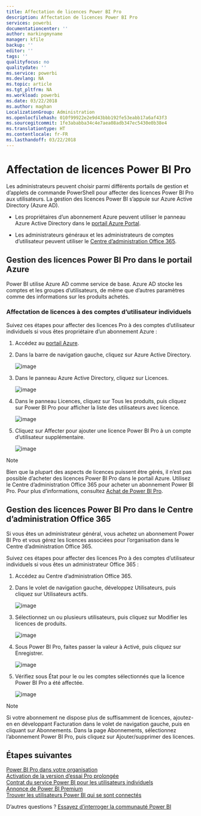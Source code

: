 ```yaml
---
title: Affectation de licences Power BI Pro
description: Affectation de licences Power BI Pro
services: powerbi
documentationcenter: ''
author: markingmyname
manager: kfile
backup: ''
editor: ''
tags: ''
qualityfocus: no
qualitydate: ''
ms.service: powerbi
ms.devlang: NA
ms.topic: article
ms.tgt_pltfrm: NA
ms.workload: powerbi
ms.date: 03/22/2018
ms.author: maghan
LocalizationGroup: Administration
ms.openlocfilehash: 010f99922e2e9d43bbb192fe53eabb17a6af43f3
ms.sourcegitcommit: 1fe3ababba34c4e7aea08adb347ec5430e0b38e4
ms.translationtype: HT
ms.contentlocale: fr-FR
ms.lasthandoff: 03/22/2018
---
```

# <a name="assigning-power-bi-pro-licenses"></a>Affectation de licences Power BI Pro

Les administrateurs peuvent choisir parmi différents portails de gestion et d’applets de commande PowerShell pour affecter des licences Power BI Pro aux utilisateurs. La gestion des licences Power BI s’appuie sur Azure Active Directory (Azure AD).

* Les propriétaires d’un abonnement Azure peuvent utiliser le panneau Azure Active Directory dans le [portail Azure Portal](https://ms.portal.azure.com/#@microsoft.onmicrosoft.com/dashboard/private/39bc3cf7-31a4-43f6-954c-f2d69ca2f0). 

* Les administrateurs généraux et les administrateurs de comptes d’utilisateur peuvent utiliser le [Centre d’administration Office 365](https://portal.office.com/AdminPortal/Home#/homepage).

## <a name="managing-power-bi-pro-licenses-in-the-azure-portal"></a>Gestion des licences Power BI Pro dans le portail Azure

Power BI utilise Azure AD comme service de base. Azure AD stocke les comptes et les groupes d’utilisateurs, de même que d’autres paramètres comme des informations sur les produits achetés.

### <a name="assigning-licenses-to-individual-user-accounts"></a>Affectation de licences à des comptes d’utilisateur individuels

Suivez ces étapes pour affecter des licences Pro à des comptes d’utilisateur individuels si vous êtes propriétaire d’un abonnement Azure :

1. Accédez au [portail Azure](https://ms.portal.azure.com/#@microsoft.onmicrosoft.com/dashboard/private/39bc3cf7-31a4-43f6-954c-f2d69ca2f0). 

2. Dans la barre de navigation gauche, cliquez sur Azure Active Directory.

    ![image](media/service-assigning-power-bi-pro-licenses/service-assigning-power-bi-pro-licenses-01.png)

3. Dans le panneau Azure Active Directory, cliquez sur Licences.

    ![image](media/service-assigning-power-bi-pro-licenses/service-assigning-power-bi-pro-licenses-02.png)

4. Dans le panneau Licences, cliquez sur Tous les produits, puis cliquez sur Power BI Pro pour afficher la liste des utilisateurs avec licence.

    ![image](media/service-assigning-power-bi-pro-licenses/service-assigning-power-bi-pro-licenses-03.png)

5. Cliquez sur Affecter pour ajouter une licence Power BI Pro à un compte d’utilisateur supplémentaire.

    ![image](media/service-assigning-power-bi-pro-licenses/service-assigning-power-bi-pro-licenses-04.png)

> [!NOTE]
> Bien que la plupart des aspects de licences puissent être gérés, il n’est pas possible d’acheter des licences Power BI Pro dans le portail Azure. Utilisez le Centre d’administration Office 365 pour acheter un abonnement Power BI Pro. Pour plus d’informations, consultez [Achat de Power BI Pro](https://docs.microsoft.com/en-us/power-bi/service-admin-purchasing-power-bi-pro).
>

## <a name="managing-power-bi-pro-licenses-in-the-office-365-admin-center"></a>Gestion des licences Power BI Pro dans le Centre d’administration Office 365

Si vous êtes un administrateur général, vous achetez un abonnement Power BI Pro et vous gérez les licences associées pour l’organisation dans le Centre d’administration Office 365.

Suivez ces étapes pour affecter des licences Pro à des comptes d’utilisateur individuels si vous êtes un administrateur Office 365 :

1. Accédez au Centre d’administration Office 365.

2. Dans le volet de navigation gauche, développez Utilisateurs, puis cliquez sur Utilisateurs actifs.

    ![image](media/service-assigning-power-bi-pro-licenses/service-assigning-power-bi-pro-licenses-05.png)

3. Sélectionnez un ou plusieurs utilisateurs, puis cliquez sur Modifier les licences de produits.

    ![image](media/service-assigning-power-bi-pro-licenses/service-assigning-power-bi-pro-licenses-06.png)

4. Sous Power BI Pro, faites passer la valeur à Activé, puis cliquez sur Enregistrer.

    ![image](media/service-assigning-power-bi-pro-licenses/service-assigning-power-bi-pro-licenses-07.png)

5. Vérifiez sous État pour le ou les comptes sélectionnés que la licence Power BI Pro a été affectée.

    ![image](media/service-assigning-power-bi-pro-licenses/service-assigning-power-bi-pro-licenses-08.png)

> [!NOTE]
> Si votre abonnement ne dispose plus de suffisamment de licences, ajoutez-en en développant Facturation dans le volet de navigation gauche, puis en cliquant sur Abonnements. Dans la page Abonnements, sélectionnez l’abonnement Power BI Pro, puis cliquez sur Ajouter/supprimer des licences.
>

## <a name="next-steps"></a>Étapes suivantes
[Power BI Pro dans votre organisation](service-admin-power-bi-pro-in-your-organization.md)
</br>
[Activation de la version d’essai Pro prolongée](service-extended-pro-trial.md)
</br>
[Contrat du service Power BI pour les utilisateurs individuels](https://powerbi.microsoft.com/terms-of-service/)
</br>
[Annonce de Power BI Premium](https://aka.ms/pbipremium-announcement)
</br>
[Trouver les utilisateurs Power BI qui se sont connectés](service-admin-access-usage.md)

D’autres questions ? [Essayez d’interroger la communauté Power BI](https://community.powerbi.com/)